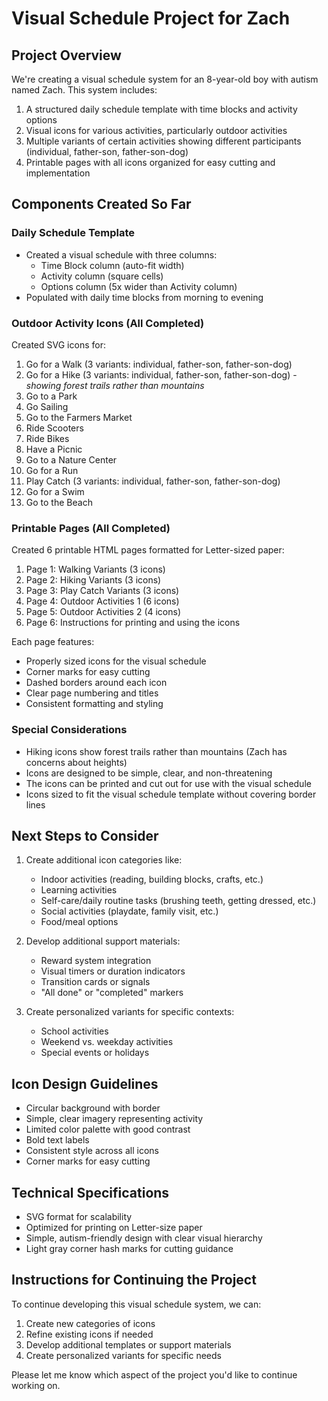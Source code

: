 # Visual Schedule Project for Zach

## Project Overview
We're creating a visual schedule system for an 8-year-old boy with autism named Zach. This system includes:

1. A structured daily schedule template with time blocks and activity options
2. Visual icons for various activities, particularly outdoor activities
3. Multiple variants of certain activities showing different participants (individual, father-son, father-son-dog)
4. Printable pages with all icons organized for easy cutting and implementation

## Components Created So Far

### Daily Schedule Template
- Created a visual schedule with three columns:
  - Time Block column (auto-fit width)
  - Activity column (square cells)
  - Options column (5x wider than Activity column)
- Populated with daily time blocks from morning to evening

### Outdoor Activity Icons (All Completed)
Created SVG icons for:
1. Go for a Walk (3 variants: individual, father-son, father-son-dog)
2. Go for a Hike (3 variants: individual, father-son, father-son-dog) - *showing forest trails rather than mountains*
3. Go to a Park
4. Go Sailing
5. Go to the Farmers Market
6. Ride Scooters
7. Ride Bikes
8. Have a Picnic
9. Go to a Nature Center
10. Go for a Run
11. Play Catch (3 variants: individual, father-son, father-son-dog)
12. Go for a Swim
13. Go to the Beach

### Printable Pages (All Completed)
Created 6 printable HTML pages formatted for Letter-sized paper:
1. Page 1: Walking Variants (3 icons)
2. Page 2: Hiking Variants (3 icons)
3. Page 3: Play Catch Variants (3 icons)
4. Page 4: Outdoor Activities 1 (6 icons)
5. Page 5: Outdoor Activities 2 (4 icons)
6. Page 6: Instructions for printing and using the icons

Each page features:
- Properly sized icons for the visual schedule
- Corner marks for easy cutting
- Dashed borders around each icon
- Clear page numbering and titles
- Consistent formatting and styling

### Special Considerations
- Hiking icons show forest trails rather than mountains (Zach has concerns about heights)
- Icons are designed to be simple, clear, and non-threatening
- The icons can be printed and cut out for use with the visual schedule
- Icons sized to fit the visual schedule template without covering border lines

## Next Steps to Consider
1. Create additional icon categories like:
   - Indoor activities (reading, building blocks, crafts, etc.)
   - Learning activities
   - Self-care/daily routine tasks (brushing teeth, getting dressed, etc.)
   - Social activities (playdate, family visit, etc.)
   - Food/meal options

2. Develop additional support materials:
   - Reward system integration
   - Visual timers or duration indicators
   - Transition cards or signals
   - "All done" or "completed" markers

3. Create personalized variants for specific contexts:
   - School activities
   - Weekend vs. weekday activities
   - Special events or holidays

## Icon Design Guidelines
- Circular background with border
- Simple, clear imagery representing activity
- Limited color palette with good contrast
- Bold text labels
- Consistent style across all icons
- Corner marks for easy cutting

## Technical Specifications
- SVG format for scalability
- Optimized for printing on Letter-size paper
- Simple, autism-friendly design with clear visual hierarchy
- Light gray corner hash marks for cutting guidance

## Instructions for Continuing the Project
To continue developing this visual schedule system, we can:
1. Create new categories of icons
2. Refine existing icons if needed
3. Develop additional templates or support materials
4. Create personalized variants for specific needs

Please let me know which aspect of the project you'd like to continue working on.